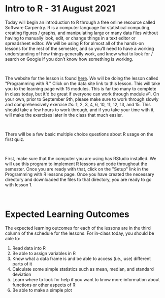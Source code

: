 # Intro to R - 31 August 2021

Today will begin an introduction to R through a free online resource called Software Carpentry. R is a computer language for 
statistical computing, creating figures / graphs, and manipulating large or many data files without having to manually look,
edit, or change things in a text editor or spreadsheet editor. We will be using R for almost all of the hands-on lessons
for the rest of the semester, and so you'll need to have a working understanding of how things generally work, and know 
what to look for / search on Google if you don't know how something is working. 

&nbsp;

The website for the lesson is found [here](https://software-carpentry.org/lessons/). We will be doing the lesson called
"Programming with R." Click on the data site link to this lesson. This will take you to the learning page with 15 modules. 
This is far too many to complete in class today, but it'd be great if everyone can work through module #1. On your own, prior
to September 9th, please make sure to work through slowly and comprehensively exercise #s: 1, 2, 3, 4, 6, 10, 11, 12, 
13, and 15. This should take a few hours to work through, and if you take your time with it, will make the exercises later in
the class that much easier. 

&nbsp;

There will be a few basic multiple choice questions about R usage on the first quiz.

&nbsp;

First, make sure that the computer you are using has RStudio installed. We will use this program to implement R lessons and
code throughout the semester. Once you are ready with that, click on the "Setup" link in the Programming with R lessons page.
Once you have created the necessary directory and downloaded the files to that directory, you are ready to go with lesson 1.

&nbsp;

# Expected Learning Outcomes

The expected learning outcomes for each of the lessons are in the third column of the schedule for the lessons. For in-class
today, you should be able to:
1. Read data into R
2. Be able to assign variables in R
3. Know what a data frame is and be able to access (i.e., use) different parts of it
4. Calculate some simple statistics such as mean, median, and standard deviation
5. Learn where to look for help if you want to know more information about functions or other aspects of R
6. Be able to make a simple plot
